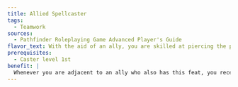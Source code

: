 ```yaml
---
title: Allied Spellcaster
tags:
  - Teamwork
sources:
  - Pathfinder Roleplaying Game Advanced Player's Guide
flavor_text: With the aid of an ally, you are skilled at piercing the protections of other creatures with your spells.
prerequisites:
  - Caster level 1st
benefit: |
  Whenever you are adjacent to an ally who also has this feat, you receive a +2 competence bonus on level checks made to overcome spell resistance. If your ally has the same spell prepared (or known with a slot available if they are spontaneous spellcasters), this bonus increases to +4 and you receive a +1 bonus to the caster level for all level-dependent variables, such as duration, range, and effect.
---
```


